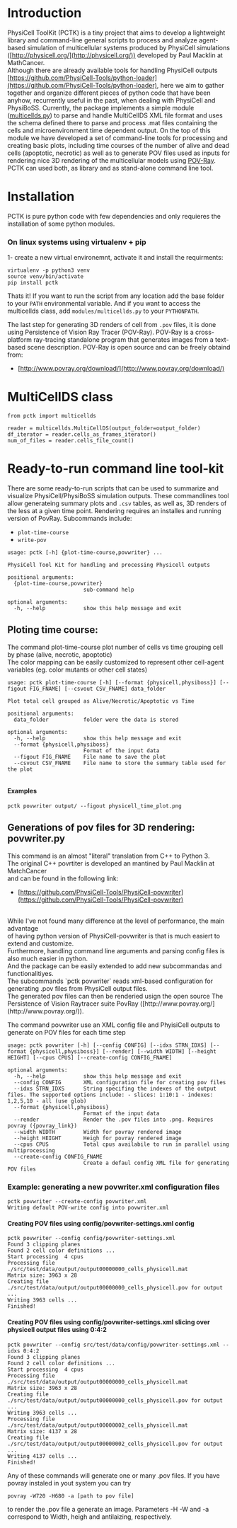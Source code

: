 # Introduction
PhysiCell ToolKit (PCTK) is a tiny project that aims to develop a lightweight library and command-line general scripts to process and analyze agent-based simulation of multicellular systems produced by PhysiCell simulations ([http://physicell.org/](http://physicell.org/)) developed by Paul Macklin at MathCancer.
<br>
Although there are already available tools for handling PhysiCell outputs [https://github.com/PhysiCell-Tools/python-loader](https://github.com/PhysiCell-Tools/python-loader), here we aim to gather together and organize different pieces of python code that have been anyhow, recurrently useful in the past, when dealing with PhysiCell and PhysiBoSS. Currently, the package implements a simple module ([multicellds.py](https://github.com/migp11/pctk/blob/master/modules/multicellds.py)) to parse and handle MultiCellDS XML file format and uses the schema defined there to parse and process \.mat files containing the cells and microenvironment time dependent output. On the top of this module we have developed a set of command-line tools for processing and creating basic plots, including time courses of the number of alive and dead cells (apoptotic, necrotic) as well as to generate POV files used as inputs for rendering nice 3D rendering of the multicellular models using [POV-Ray](http://www.povray.org/). PCTK can used both, as library and as stand-alone command line tool.
<br>

# Installation
PCTK is pure python code with few dependencies and only requieres the installation of some python modules. 
### On linux systems using virtualenv + pip
1-  create a new virtual environemnt, activate it and install the requirments:<br>

```
virtualenv -p python3 venv
source venv/bin/activate
pip install pctk
```
Thats it! If you want to run the script from any location add the base folder to your `PATH` environmental variable. And if you want to access the multicellds class, add `modules/multicellds.py` to your `PYTHONPATH`.

The last step for generating 3D renders of cell from `.pov` files, it is done using Persistence of Vision Ray Tracer (POV-Ray). POV-Ray is a cross-platform ray-tracing standalone program that generates images from a text-based scene description. POV-Ray is open source and can be freely obtaind from: <br>
* [http://www.povray.org/download/](http://www.povray.org/download/)

# MultiCellDS class

```
from pctk import multicellds 

reader = multicellds.MultiCellDS(output_folder=output_folder)
df_iterator = reader.cells_as_frames_iterator()
num_of_files = reader.cells_file_count()
```

# Ready-to-run command line tool-kit
There are some ready-to-run scripts that can be used to summarize and visualize PhysiCell/PhysiBoSS simulation outputs. 
These commandlines tool allow generateing summary plots and `.csv` tables, as well as, 3D renders of the less at a given time point. Rendering requires an installes and running version of PovRay.
Subcommands include:
* `plot-time-course`
* `write-pov`


~~~~
usage: pctk [-h] {plot-time-course,povwriter} ...

PhysiCell Tool Kit for handling and processing Physicell outputs

positional arguments:
  {plot-time-course,povwriter}
                        sub-command help

optional arguments:
  -h, --help            show this help message and exit
~~~~

## Ploting time course:
The command plot-time-course plot number of cells vs time grouping cell by phase (alive, necrotic, apoptotic) <br>
The color mapping can be easily customized to represent other cell-agent variables (eg. color mutants or other cell states)
	

~~~~
usage: pctk plot-time-course [-h] [--format {physicell,physiboss}] [--figout FIG_FNAME] [--csvout CSV_FNAME] data_folder

Plot total cell grouped as Alive/Necrotic/Apoptotic vs Time

positional arguments:
  data_folder           folder were the data is stored

optional arguments:
  -h, --help            show this help message and exit
  --format {physicell,physiboss}
                        Format of the input data
  --figout FIG_FNAME    File name to save the plot
  --csvout CSV_FNAME    File name to store the summary table used for the plot
	
~~~~

#### Examples

`pctk povwriter output/ --figout physicell_time_plot.png`


## Generations of pov files for 3D rendering: povwriter.py
This command is an almost "literal" translation from C++ to Python 3.<br>
The original C++ povrtiter is developed an mantined by Paul Macklin at MatchCancer <br>
and can be found in the following link:
* [https://github.com/PhysiCell-Tools/PhysiCell-povwriter](https://github.com/PhysiCell-Tools/PhysiCell-povwriter)
<br>
While I've not found many difference at the level of performance, the main advantage<br>
 of having python version of PhysiCell-povwriter is that is much easiert to extend and customize. <br>
 Furthermore, handling command line arguments and parsing config files is also much easier in python.<br>
And the package can be easily extended to add new subcommandas and functionalitiyes.<br>
The subcommands `pctk povwriter` reads xml-based configuration for generating .pov files from PhysiCell output files.<br>
The generated pov files can then be renderied usign the open source The Persistence of Vision Raytracer suite PovRay ([http://www.povray.org/](http://www.povray.org/)).


The command povwriter use an XML config file and PhyisiCell outputs to generate on POV files for each time step <br>
```
usage: pctk povwriter [-h] [--config CONFIG] [--idxs STRN_IDXS] [--format {physicell,physiboss}] [--render] [--width WIDTH] [--height HEIGHT] [--cpus CPUS] [--create-config CONFIG_FNAME]

optional arguments:
  -h, --help            show this help message and exit
  --config CONFIG       XML configuration file for creating pov files
  --idxs STRN_IDXS      String specifing the indexes of the output files. The supported options include: - slices: 1:10:1 - indexes: 1,2,5,10 - all (use glob)
  --format {physicell,physiboss}
                        Format of the input data
  --render              Render the .pov files into .png. Requires povray ({povray_link})
  --width WIDTH         Width for povray rendered image
  --height HEIGHT       Heigh for povray rendered image
  --cpus CPUS           Total cpus availabile to run in parallel using multiprocessing
  --create-config CONFIG_FNAME
                        Create a defaul config XML file for generating POV files
```

### Example: generating a new povwriter.xml configuration files

```
pctk povwriter --create-config povwriter.xml
Writing default POV-write config into povwriter.xml
```

#### Creating POV files using config/povwriter-settings.xml config
```
pctk povwriter --config config/povwriter-settings.xml
Found 3 clipping planes
Found 2 cell color definitions ... 
Start processing  4 cpus
Processing file  ./src/test/data/output/output00000000_cells_physicell.mat
Matrix size: 3963 x 28 
Creating file ./src/test/data/output/output00000000_cells_physicell.pov for output ... 
Writing 3963 cells ... 
Finished!
```

#### Creating POV files using config/povwriter-settings.xml slicing over physicell output files using 0:4:2
```
pctk povwriter --config src/test/data/config/povwriter-settings.xml --idxs 0:4:2
Found 3 clipping planes
Found 2 cell color definitions ... 
Start processing  4 cpus
Processing file  ./src/test/data/output/output00000000_cells_physicell.mat
Matrix size: 3963 x 28 
Creating file ./src/test/data/output/output00000000_cells_physicell.pov for output ... 
Writing 3963 cells ... 
Processing file  ./src/test/data/output/output00000002_cells_physicell.mat
Matrix size: 4137 x 28 
Creating file ./src/test/data/output/output00000002_cells_physicell.pov for output ... 
Writing 4137 cells ... 
Finished!
```

Any of these commands will generate one or many .pov files. If you have povray instaled in yout system you can try
```
povray -W720 -H680 -a [path to pov file]
```
to render the .pov file a generate an image. Parameters -H -W and -a correspond to Width, heigh and antilaizing, respectively.
